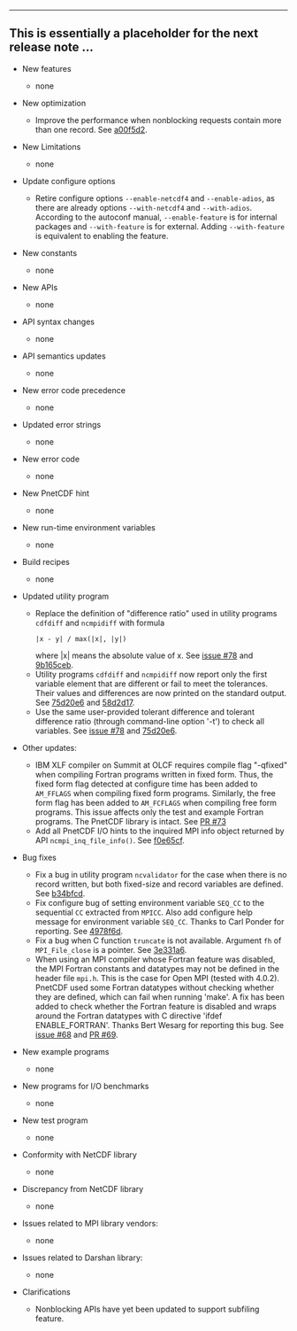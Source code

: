 ------------------------------------------------------------------------------
This is essentially a placeholder for the next release note ...
------------------------------------------------------------------------------

* New features
  + none

* New optimization
  + Improve the performance when nonblocking requests contain more than one
    record.
    See [a00f5d2](https://github.com/Parallel-NetCDF/PnetCDF/commit/a00f5d2).

* New Limitations
  + none

* Update configure options
  + Retire configure options `--enable-netcdf4` and `--enable-adios`, as there
    are already options `--with-netcdf4` and `--with-adios`. According to the
    autoconf manual, `--enable-feature` is for internal packages and
    `--with-feature` is for external.  Adding `--with-feature` is equivalent to
    enabling the feature.

* New constants
  + none

* New APIs
  + none

* API syntax changes
  + none

* API semantics updates
  + none

* New error code precedence
  + none

* Updated error strings
  + none

* New error code
  + none

* New PnetCDF hint
  + none

* New run-time environment variables
  + none

* Build recipes
  + none

* Updated utility program
  + Replace the definition of "difference ratio" used in utility programs
    `cdfdiff` and `ncmpidiff` with formula
    ```
    |x - y| / max(|x|, |y|)
    ```
    where |x| means the absolute value of x.
    See [issue #78](https://github.com/Parallel-NetCDF/PnetCDF/issues/78) and
    [9b165ceb](https://github.com/Parallel-NetCDF/PnetCDF/commit/9b165ceb).
  + Utility programs `cdfdiff` and `ncmpidiff` now report only the first
    variable element that are different or fail to meet the tolerances. Their
    values and differences are now printed on the standard output.
    See [75d20e6](https://github.com/Parallel-NetCDF/PnetCDF/commit/75d20e6)
    and [58d2d17](https://github.com/Parallel-NetCDF/PnetCDF/commit/58d2d17).
  + Use the same user-provided tolerant difference and tolerant difference
    ratio (through command-line option '-t') to check all variables.
    See [issue #78](https://github.com/Parallel-NetCDF/PnetCDF/issues/78) and
    [75d20e6](https://github.com/Parallel-NetCDF/PnetCDF/commit/75d20e6).

* Other updates:
  + IBM XLF compiler on Summit at OLCF requires compile flag "-qfixed" when
    compiling Fortran programs written in fixed form. Thus, the fixed form flag
    detected at configure time has been added to `AM_FFLAGS` when compiling
    fixed form programs. Similarly, the free form flag has been added to
    `AM_FCFLAGS` when compiling free form programs. This issue affects only the
    test and example Fortran programs. The PnetCDF library is intact.
    See [PR #73](https://github.com/Parallel-NetCDF/PnetCDF/pull/73)
  + Add all PnetCDF I/O hints to the inquired MPI info object returned by API
    `ncmpi_inq_file_info()`.
    See [f0e65cf](https://github.com/Parallel-NetCDF/PnetCDF/commit/f0e65cf).

* Bug fixes
  + Fix a bug in utility program `ncvalidator` for the case when there is no
    record written, but both fixed-size and record variables are defined.
    See [b34bfcd](https://github.com/Parallel-NetCDF/PnetCDF/commit/b34bfcd).
  + Fix configure bug of setting environment variable `SEQ_CC` to the
    sequential `CC` extracted from `MPICC`. Also add configure help message for
    environment variable `SEQ_CC`. Thanks to Carl Ponder for reporting.
    See [4978f6d](https://github.com/Parallel-NetCDF/PnetCDF/commit/4978f6d).
  + Fix a bug when C function `truncate` is not available. Argument `fh` of
    `MPI_File_close` is a pointer.
    See [3e331a6](https://github.com/Parallel-NetCDF/PnetCDF/commit/3e331a6).
  + When using an MPI compiler whose Fortran feature was disabled, the MPI
    Fortran constants and datatypes may not be defined in the header file
    `mpi.h`. This is the case for Open MPI (tested with 4.0.2). PnetCDF used
    some Fortran datatypes without checking whether they are defined, which can
    fail when running 'make'. A fix has been added to check whether the Fortran
    feature is disabled and wraps around the Fortran datatypes with C directive
    'ifdef ENABLE_FORTRAN'. Thanks Bert Wesarg for reporting this bug.
    See [issue #68](https://github.com/Parallel-NetCDF/PnetCDF/issues/68) and
    [PR #69](https://github.com/Parallel-NetCDF/PnetCDF/pull/69).

* New example programs
  + none

* New programs for I/O benchmarks
  + none

* New test program
  + none

* Conformity with NetCDF library
  + none

* Discrepancy from NetCDF library
  + none

* Issues related to MPI library vendors:
  + none

* Issues related to Darshan library:
  + none

* Clarifications
  + Nonblocking APIs have yet been updated to support subfiling feature.

